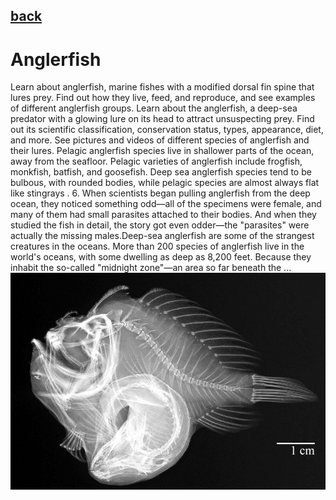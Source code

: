 ## [back](../index.md) 
# Anglerfish
Learn about anglerfish, marine fishes with a modified dorsal fin spine that lures prey. Find out how they live, feed, and reproduce, and see examples of different anglerfish groups. Learn about the anglerfish, a deep-sea predator with a glowing lure on its head to attract unsuspecting prey. Find out its scientific classification, conservation status, types, appearance, diet, and more. See pictures and videos of different species of anglerfish and their lures. Pelagic anglerfish species live in shallower parts of the ocean, away from the seafloor. Pelagic varieties of anglerfish include frogfish, monkfish, batfish, and goosefish. Deep sea anglerfish species tend to be bulbous, with rounded bodies, while pelagic species are almost always flat like stingrays . 6. When scientists began pulling anglerfish from the deep ocean, they noticed something odd—all of the specimens were female, and many of them had small parasites attached to their bodies. And when they studied the fish in detail, the story got even odder—the "parasites" were actually the missing males.Deep-sea anglerfish are some of the strangest creatures in the oceans. More than 200 species of anglerfish live in the world's oceans, with some dwelling as deep as 8,200 feet. Because they inhabit the so-called "midnight zone"—an area so far beneath the ...
![zdjecie ryby :)](../fotki/Anglerfish.jpg)
